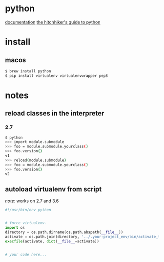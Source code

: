 python
======

[documentation](https://www.python.org/doc/)
[the hitchhiker's guide to python](http://docs.python-guide.org/en/latest/)

# install

## macos

```bash
$ brew install python
$ pip install virtualenv virtualenvwrapper pep8
```

# notes

## reload classes in the interpreter

### 2.7

```bash
$ python
>>> import module.submodule
>>> foo = module.submodule.yourclass()
>>> foo.version()
v1
>>> reload(module.submodule)
>>> foo = module.submodule.yourclass()
>>> foo.version()
v2
```

## autoload virtualenv from script

*note*: works on 2.7 and 3.6

```python
#!/usr/bin/env python


# force virtualenv.
import os
directory = os.path.dirname(os.path.abspath(__file__))
activate = os.path.join(directory, '../.your-project_env/bin/activate_this.py')
execfile(activate, dict(__file__=activate))


# your code here...
```
